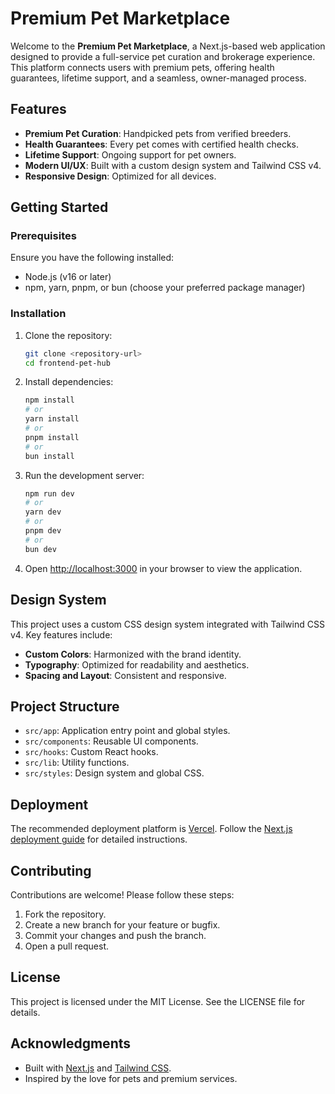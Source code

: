 # Premium Pet Marketplace

Welcome to the **Premium Pet Marketplace**, a Next.js-based web application designed to provide a full-service pet curation and brokerage experience. This platform connects users with premium pets, offering health guarantees, lifetime support, and a seamless, owner-managed process.

## Features

- **Premium Pet Curation**: Handpicked pets from verified breeders.
- **Health Guarantees**: Every pet comes with certified health checks.
- **Lifetime Support**: Ongoing support for pet owners.
- **Modern UI/UX**: Built with a custom design system and Tailwind CSS v4.
- **Responsive Design**: Optimized for all devices.

## Getting Started

### Prerequisites

Ensure you have the following installed:

- Node.js (v16 or later)
- npm, yarn, pnpm, or bun (choose your preferred package manager)

### Installation

1. Clone the repository:
   ```bash
   git clone <repository-url>
   cd frontend-pet-hub
   ```

2. Install dependencies:
   ```bash
   npm install
   # or
   yarn install
   # or
   pnpm install
   # or
   bun install
   ```

3. Run the development server:
   ```bash
   npm run dev
   # or
   yarn dev
   # or
   pnpm dev
   # or
   bun dev
   ```

4. Open [http://localhost:3000](http://localhost:3000) in your browser to view the application.

## Design System

This project uses a custom CSS design system integrated with Tailwind CSS v4. Key features include:

- **Custom Colors**: Harmonized with the brand identity.
- **Typography**: Optimized for readability and aesthetics.
- **Spacing and Layout**: Consistent and responsive.

## Project Structure

- `src/app`: Application entry point and global styles.
- `src/components`: Reusable UI components.
- `src/hooks`: Custom React hooks.
- `src/lib`: Utility functions.
- `src/styles`: Design system and global CSS.

## Deployment

The recommended deployment platform is [Vercel](https://vercel.com). Follow the [Next.js deployment guide](https://nextjs.org/docs/app/building-your-application/deploying) for detailed instructions.

## Contributing

Contributions are welcome! Please follow these steps:

1. Fork the repository.
2. Create a new branch for your feature or bugfix.
3. Commit your changes and push the branch.
4. Open a pull request.

## License

This project is licensed under the MIT License. See the LICENSE file for details.

## Acknowledgments

- Built with [Next.js](https://nextjs.org) and [Tailwind CSS](https://tailwindcss.com).
- Inspired by the love for pets and premium services.
